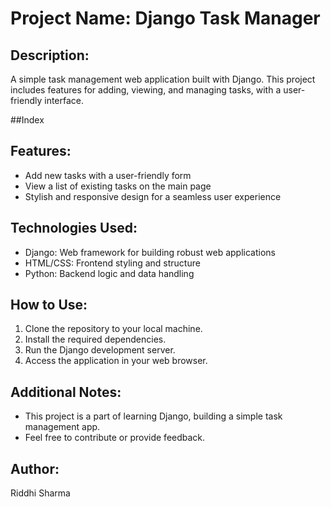 # Project Name: Django Task Manager

## Description:
A simple task management web application built with Django. This project includes features for adding, viewing, and managing tasks, with a user-friendly interface.

##Index


## Features:
- Add new tasks with a user-friendly form
- View a list of existing tasks on the main page
- Stylish and responsive design for a seamless user experience

## Technologies Used:
- Django: Web framework for building robust web applications
- HTML/CSS: Frontend styling and structure
- Python: Backend logic and data handling

## How to Use:
1. Clone the repository to your local machine.
2. Install the required dependencies.
3. Run the Django development server.
4. Access the application in your web browser.

## Additional Notes:
- This project is a part of learning Django, building a simple task management app.
- Feel free to contribute or provide feedback.

## Author:
Riddhi Sharma

